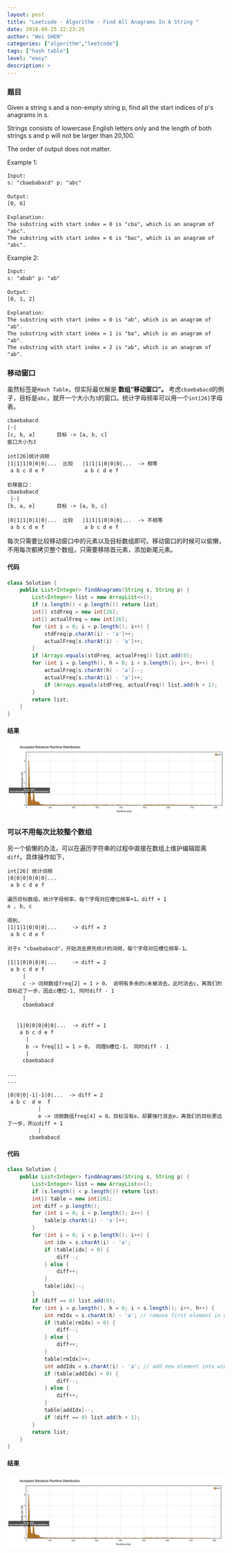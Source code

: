 ```yaml
---
layout: post
title: "Leetcode - Algorithm - Find All Anagrams In A String "
date: 2018-09-25 22:23:25
author: "Wei SHEN"
categories: ["algorithm","leetcode"]
tags: ["hash table"]
level: "easy"
description: >
---
```


### 题目
Given a string s and a non-empty string p, find all the start indices of p's anagrams in s.

Strings consists of lowercase English letters only and the length of both strings s and p will not be larger than 20,100.

The order of output does not matter.

Example 1:
```
Input:
s: "cbaebabacd" p: "abc"

Output:
[0, 6]

Explanation:
The substring with start index = 0 is "cba", which is an anagram of "abc".
The substring with start index = 6 is "bac", which is an anagram of "abc".
```

Example 2:
```
Input:
s: "abab" p: "ab"

Output:
[0, 1, 2]

Explanation:
The substring with start index = 0 is "ab", which is an anagram of "ab".
The substring with start index = 1 is "ba", which is an anagram of "ab".
The substring with start index = 2 is "ab", which is an anagram of "ab".
```

### 移动窗口
虽然标签是`Hash Table`，但实际最优解是 **数组“移动窗口”。** 考虑`cbaebabacd`的例子，目标是`abc`，就开一个大小为`3`的窗口。统计字母频率可以用一个`int[26]`字母表。
```
cbaebabacd     
|-|  
[c, b, a]       目标 -> [a, b, c]
窗口大小为3

int[26]统计词频
|1|1|1|0|0|0|...  比较   |1|1|1|0|0|0|...  -> 相等
 a b c d e f             a b c d e f  

右移窗口：
cbaebabacd     
 |-|
[b, a, e]       目标 -> [a, b, c]

|0|1|1|0|1|0|...  比较   |1|1|1|0|0|0|...  -> 不相等
 a b c d e f             a b c d e f  
```
每次只需要比较移动窗口中的元素以及目标数组即可。移动窗口的时候可以偷懒，不用每次都拷贝整个数组，只需要移除首元素，添加新尾元素。

#### 代码
```java
class Solution {
    public List<Integer> findAnagrams(String s, String p) {
        List<Integer> list = new ArrayList<>();
        if (s.length() < p.length()) return list;
        int[] stdFreq = new int[26];
        int[] actualFreq = new int[26];
        for (int i = 0; i < p.length(); i++) {
            stdFreq[p.charAt(i) - 'a']++;
            actualFreq[s.charAt(i) - 'a']++;
        }
        if (Arrays.equals(stdFreq, actualFreq)) list.add(0);
        for (int i = p.length(), h = 0; i < s.length(); i++, h++) {
            actualFreq[s.charAt(h) - 'a']--;
            actualFreq[s.charAt(i) - 'a']++;
            if (Arrays.equals(stdFreq, actualFreq)) list.add(h + 1);
        }
        return list;
    }
}
```

#### 结果
![find-all-anagrams-in-a-string-1](/images/leetcode/find-all-anagrams-in-a-string-1.png)


### 可以不用每次比较整个数组
另一个偷懒的办法，可以在遍历字符串的过程中直接在数组上维护编辑距离`diff`。具体操作如下，
```
int[26] 统计词频
|0|0|0|0|0|0|...
 a b c d e f

遍历目标数组，统计字母频率，每个字母对应槽位频率+1。diff + 1
a , b, c

得到，
|1|1|1|0|0|0|...     -> diff = 3
 a b c d e f

对于s "cbaebabacd"，开始消去原先统计的词频，每个字母对应槽位频率-1。

|1|1|0|0|0|0|...     -> diff = 2
 a b c d e f
     |
     c -> 词频数组freq[2] = 1 > 0， 说明有多余的c未被消去。此时消去c，离我们的目标近了一步，因此c槽位-1, 同时diff - 1
     |
     cbaebabacd


   |1|0|0|0|0|0|...  -> diff = 1
    a b c d e f
      |
      b -> freq[1] = 1 > 0， 同理b槽位-1， 同时diff - 1
      |
     cbaebabacd

...
...

|0|0|0|-1|-1|0|...  -> diff = 2
 a b c  d e  f
          |
          e -> 词频数组freq[4] = 0。目标没有e，却要强行消去e，离我们的目标更远了一步，所以diff + 1
          |
       cbaebabacd
```

#### 代码
```java
class Solution {
    public List<Integer> findAnagrams(String s, String p) {
        List<Integer> list = new ArrayList<>();
        if (s.length() < p.length()) return list;
        int[] table = new int[26];
        int diff = p.length();
        for (int i = 0; i < p.length(); i++) {
            table[p.charAt(i) - 'a']++;
        }
        for (int i = 0; i < p.length(); i++) {
            int idx = s.charAt(i) - 'a';
            if (table[idx] > 0) {
                diff--;
            } else {
                diff++;
            }
            table[idx]--;
        }
        if (diff == 0) list.add(0);
        for (int i = p.length(), h = 0; i < s.length(); i++, h++) {
            int rmIdx = s.charAt(h) - 'a'; // remove first element in window
            if (table[rmIdx] < 0) {
                diff--;
            } else {
                diff++;
            }
            table[rmIdx]++;
            int addIdx = s.charAt(i) - 'a'; // add new element into window
            if (table[addIdx] > 0) {
                diff--;
            } else {
                diff++;
            }
            table[addIdx]--;
            if (diff == 0) list.add(h + 1);
        }
        return list;
    }
}
```

#### 结果
![find-all-anagrams-in-a-string-2](/images/leetcode/find-all-anagrams-in-a-string-2.png)
